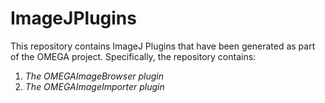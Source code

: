# ImageJPlugins

This repository contains ImageJ Plugins that have been generated as part of the OMEGA project.
Specifically, the repository contains:

1. *The OMEGAImageBrowser plugin*
2. *The OMEGAImageImporter plugin*
	
